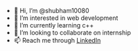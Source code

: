 - 👋 Hi, I’m @shubham10080
- 👀 I’m interested in web development
- 🌱 I’m currently learning c++
- 💞️ I’m looking to collaborate on internship
- 📫 Reach me through <a href="https://www.linkedin.com/in/shubhamsharma08/">LinkedIn</a>

<!---
shubham10080/shubham10080 is a ✨ special ✨ repository because its `README.md` (this file) appears on your GitHub profile.
You can click the Preview link to take a look at your changes.
--->
